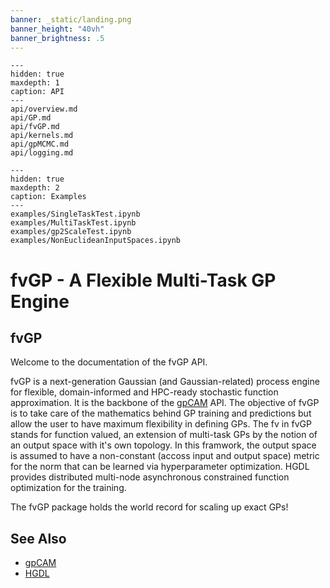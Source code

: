 ```yaml
---
banner: _static/landing.png
banner_height: "40vh"
banner_brightness: .5
---
```


```{toctree}
---
hidden: true
maxdepth: 1
caption: API
---
api/overview.md
api/GP.md
api/fvGP.md
api/kernels.md
api/gpMCMC.md
api/logging.md
```

```{toctree}
---
hidden: true
maxdepth: 2
caption: Examples
---
examples/SingleTaskTest.ipynb
examples/MultiTaskTest.ipynb
examples/gp2ScaleTest.ipynb
examples/NonEuclideanInputSpaces.ipynb
```

# fvGP - A Flexible Multi-Task GP Engine

## fvGP
Welcome to the documentation of the fvGP API.

fvGP is a next-generation Gaussian (and Gaussian-related) process engine for flexible, domain-informed and 
HPC-ready stochastic function approximation. 
It is the backbone of the [gpCAM](https://gpcam.readthedocs.io) API.
The objective of fvGP is to take care of the mathematics behind GP training and predictions but allow the user to have
maximum flexibility in defining GPs. The fv in fvGP stands for function valued, an extension of multi-task GPs by the notion
of an output space with it's own topology. In this framwork, the output space is assumed to have a non-constant (accoss
input and output space) metric for the norm that can be learned via hyperparameter optimization. HGDL provides distributed multi-node asynchronous
constrained function optimization for the training.

The fvGP package holds the world record for scaling up exact GPs!

## See Also

* [gpCAM](https://gpcam.readthedocs.io)
* [HGDL](https://hgdl.readthedocs.io)
